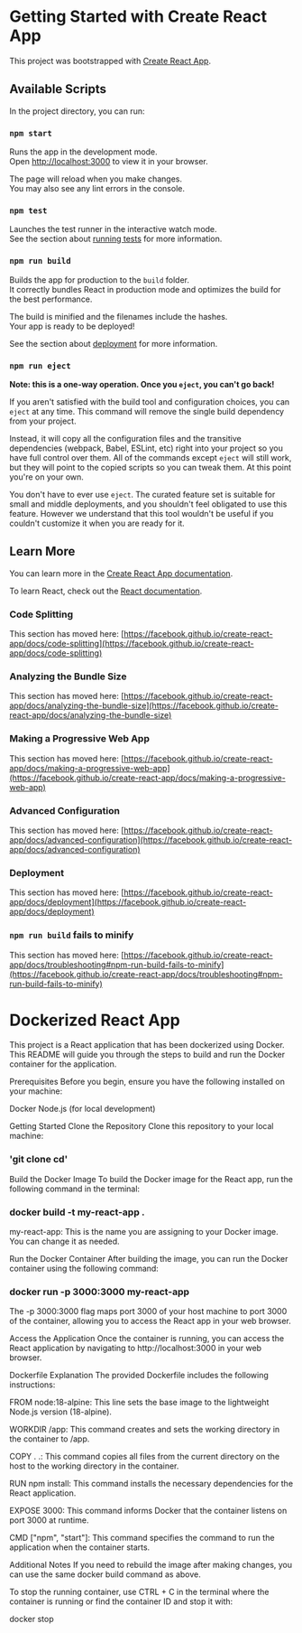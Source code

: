 # Getting Started with Create React App

This project was bootstrapped with [Create React App](https://github.com/facebook/create-react-app).

## Available Scripts

In the project directory, you can run:

### `npm start`

Runs the app in the development mode.\
Open [http://localhost:3000](http://localhost:3000) to view it in your browser.

The page will reload when you make changes.\
You may also see any lint errors in the console.

### `npm test`

Launches the test runner in the interactive watch mode.\
See the section about [running tests](https://facebook.github.io/create-react-app/docs/running-tests) for more information.

### `npm run build`

Builds the app for production to the `build` folder.\
It correctly bundles React in production mode and optimizes the build for the best performance.

The build is minified and the filenames include the hashes.\
Your app is ready to be deployed!

See the section about [deployment](https://facebook.github.io/create-react-app/docs/deployment) for more information.

### `npm run eject`

**Note: this is a one-way operation. Once you `eject`, you can't go back!**

If you aren't satisfied with the build tool and configuration choices, you can `eject` at any time. This command will remove the single build dependency from your project.

Instead, it will copy all the configuration files and the transitive dependencies (webpack, Babel, ESLint, etc) right into your project so you have full control over them. All of the commands except `eject` will still work, but they will point to the copied scripts so you can tweak them. At this point you're on your own.

You don't have to ever use `eject`. The curated feature set is suitable for small and middle deployments, and you shouldn't feel obligated to use this feature. However we understand that this tool wouldn't be useful if you couldn't customize it when you are ready for it.

## Learn More

You can learn more in the [Create React App documentation](https://facebook.github.io/create-react-app/docs/getting-started).

To learn React, check out the [React documentation](https://reactjs.org/).

### Code Splitting

This section has moved here: [https://facebook.github.io/create-react-app/docs/code-splitting](https://facebook.github.io/create-react-app/docs/code-splitting)

### Analyzing the Bundle Size

This section has moved here: [https://facebook.github.io/create-react-app/docs/analyzing-the-bundle-size](https://facebook.github.io/create-react-app/docs/analyzing-the-bundle-size)

### Making a Progressive Web App

This section has moved here: [https://facebook.github.io/create-react-app/docs/making-a-progressive-web-app](https://facebook.github.io/create-react-app/docs/making-a-progressive-web-app)

### Advanced Configuration

This section has moved here: [https://facebook.github.io/create-react-app/docs/advanced-configuration](https://facebook.github.io/create-react-app/docs/advanced-configuration)

### Deployment

This section has moved here: [https://facebook.github.io/create-react-app/docs/deployment](https://facebook.github.io/create-react-app/docs/deployment)

### `npm run build` fails to minify

This section has moved here: [https://facebook.github.io/create-react-app/docs/troubleshooting#npm-run-build-fails-to-minify](https://facebook.github.io/create-react-app/docs/troubleshooting#npm-run-build-fails-to-minify)


# Dockerized React App 
This project is a React application that has been dockerized using Docker. 
This README will guide you through the steps to build and run the Docker container for the application.

Prerequisites Before you begin, ensure you have the following installed on your machine:

Docker 
Node.js (for local development)

Getting Started Clone the Repository Clone this repository to your local machine:

### 'git clone cd'

Build the Docker Image To build the Docker image for the React app, run the following command in the terminal:

### docker build -t my-react-app .

my-react-app: This is the name you are assigning to your Docker image. You can change it as needed.

Run the Docker Container After building the image, you can run the Docker container using the following command:

### docker run -p 3000:3000 my-react-app 

The -p 3000:3000 flag maps port 3000 of your host machine to port 3000 of the container, allowing you to access the React app in your web browser.

Access the Application Once the container is running, you can access the React application by navigating to http://localhost:3000 in your web browser.

Dockerfile Explanation The provided Dockerfile includes the following instructions:

FROM node:18-alpine: This line sets the base image to the lightweight Node.js version (18-alpine). 

WORKDIR /app: This command creates and sets the working directory in the container to /app. 

COPY . .: This command copies all files from the current directory on the host to the working directory in the container. 

RUN npm install: This command installs the necessary dependencies for the React application. 

EXPOSE 3000: This command informs Docker that the container listens on port 3000 at runtime. 

CMD ["npm", "start"]: This command specifies the command to run the application when the container starts.

Additional Notes If you need to rebuild the image after making changes, you can use the same docker build command as above.

To stop the running container, use CTRL + C in the terminal where the container is running or find the container ID and stop it with:

docker stop <container-id>
